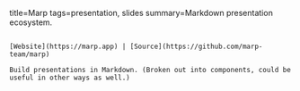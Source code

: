 title=Marp
tags=presentation, slides
summary=Markdown presentation ecosystem.
~~~~~~

[Website](https://marp.app) | [Source](https://github.com/marp-team/marp)

Build presentations in Markdown. (Broken out into components, could be useful in other ways as well.)

